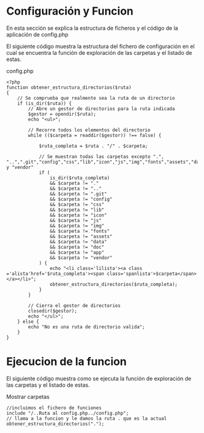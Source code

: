 # Configuración y Funcion

En esta sección se explica la estructura de ficheros y el código de la aplicación de config.php

El siguiente código muestra la estructura del fichero de configuración en el cual se encuentra la función de exploración de las carpetas y el listado de estas.

config.php

    <?php
    function obtener_estructura_directorios($ruta)
    {
        // Se comprueba que realmente sea la ruta de un directorio
        if (is_dir($ruta)) {
            // Abre un gestor de directorios para la ruta indicada
            $gestor = opendir($ruta);
            echo "<ul>";

            // Recorre todos los elementos del directorio
            while (($carpeta = readdir($gestor)) !== false) {

                $ruta_completa = $ruta . "/" . $carpeta;

                // Se muestran todas las carpetas excepto ".", "..",".git","config","css","lib","icon","js","img","fonts","assets","data","doc,"app" y "vendor" 
                if (
                    is_dir($ruta_completa)
                    && $carpeta != "."
                    && $carpeta != ".."
                    && $carpeta != ".git"
                    && $carpeta != "config"
                    && $carpeta != "css"
                    && $carpeta != "lib"
                    && $carpeta != "icon"
                    && $carpeta != "js"
                    && $carpeta != "img"
                    && $carpeta != "fonts"
                    && $carpeta != "assets"
                    && $carpeta != "data"
                    && $carpeta != "doc"
                    && $carpeta != "app"
                    && $carpeta != "vendor"
                ) {
                    echo "<li class='lilista'><a class ='alista'href='$ruta_completa'><span class='spanlista'>$carpeta</span></a></li>";
                    obtener_estructura_directorios($ruta_completa);
                }
            }

            // Cierra el gestor de directorios
            closedir($gestor);
            echo "</ul>";
        } else {
            echo "No es una ruta de directorio valida";
        }
    }

# Ejecucion de la funcion

El siguiente código muestra como se ejecuta la función de exploración de las carpetas y el listado de estas.

Mostrar carpetas

    //incluimos el fichero de funciones
    include "/..Ruta al config.php../config.php";
    // llama a la funcion y le damos la ruta . que es la actual
    obtener_estructura_directorios(".");
